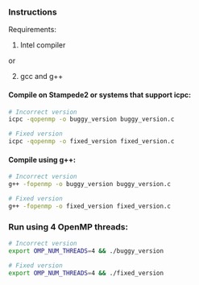 ### Instructions

Requirements:
1. Intel compiler

or

2. gcc and g++


#### Compile on Stampede2 or systems that support icpc:

```bash
# Incorrect version
icpc -qopenmp -o buggy_version buggy_version.c

# Fixed version
icpc -qopenmp -o fixed_version fixed_version.c
```


#### Compile using g++:

```bash
# Incorrect version
g++ -fopenmp -o buggy_version buggy_version.c

# Fixed version
g++ -fopenmp -o fixed_version fixed_version.c
```


### Run using 4 OpenMP threads:

```bash
# Incorrect version
export OMP_NUM_THREADS=4 && ./buggy_version  

# Fixed version
export OMP_NUM_THREADS=4 && ./fixed_version
```
